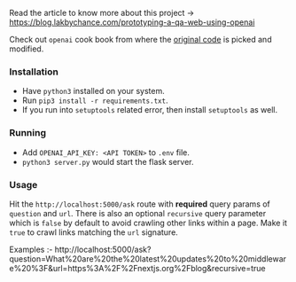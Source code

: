Read the article to know more about this project -> https://blog.lakbychance.com/prototyping-a-qa-web-using-openai

Check out `openai` cook book from where the [original code](https://github.com/openai/openai-cookbook/tree/main/solutions/web_crawl_Q%26A) is picked and modified.

### Installation
* Have `python3` installed on your system.
* Run `pip3 install -r requirements.txt`. 
* If you run into `setuptools` related error, then install `setuptools` as well. 

### Running
* Add `OPENAI_API_KEY: <API TOKEN>` to `.env` file.
* `python3 server.py` would start the flask server.

### Usage
Hit the `http://localhost:5000/ask` route with **required** query params of `question` and `url`. 
There is also an optional `recursive` query parameter which is `false` by default to avoid crawling other links within a page. Make it `true` 
to crawl links matching the `url` signature.

Examples :- 
http://localhost:5000/ask?question=What%20are%20the%20latest%20updates%20to%20middleware%20%3F&url=https%3A%2F%2Fnextjs.org%2Fblog&recursive=true
